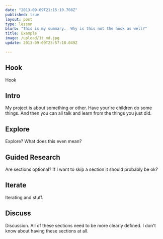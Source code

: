 ```yaml
---
date: "2013-09-09T21:15:19.708Z"
published: true
layout: post
type: lesson
blurb: "This is my summary.  Why is this not the hook as well?"
title: Example
image: /upload/1t_md.jpg
update: 2013-09-09T23:57:18.049Z

---
```


## Hook
Hook<!-- -->
## Intro
My project is about something or other.  Have your're children do some things.  And then you can all talk and learn from the things you just did.<!-- -->
## Explore
Explore?  What does this even mean?<!-- -->
## Guided Research
Are sections optional?  If I want to skip a section it should probably be ok?<!-- -->
## Iterate
Iterating and stuff.<!-- -->
## Discuss
Discussion.  All of these sections need to be more clearly defined.  I don't know about having these sections at all.
